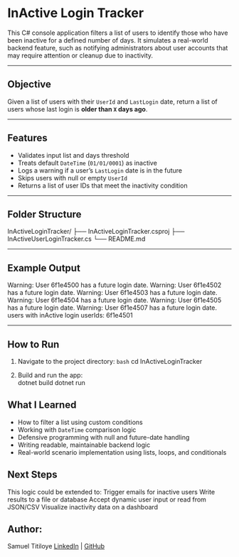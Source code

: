 # InActive Login Tracker

This C# console application filters a list of users to identify those who have been inactive for a defined number of days. It simulates a real-world backend feature, such as notifying administrators about user accounts that may require attention or cleanup due to inactivity.

---

## Objective

Given a list of users with their `UserId` and `LastLogin` date, return a list of users whose last login is **older than `X` days ago**.

---

## Features

- Validates input list and days threshold
- Treats default `DateTime` (`01/01/0001`) as inactive
- Logs a warning if a user’s `LastLogin` date is in the future
- Skips users with null or empty `UserId`
- Returns a list of user IDs that meet the inactivity condition

---

## Folder Structure
InActiveLoginTracker/ 
├── InActiveLoginTracker.csproj 
├── InActiveUserLoginTracker.cs 
└── README.md


---

## Example Output

Warning: User 6f1e4500 has a future login date. 
Warning: User 6f1e4502 has a future login date.
Warning: User 6f1e4503 has a future login date. 
Warning: User 6f1e4504 has a future login date. 
Warning: User 6f1e4505 has a future login date. 
Warning: User 6f1e4507 has a future login date. 
users with inActive login userIds: 6f1e4501

---

## How to Run

1. Navigate to the project directory:
   ```bash```
   cd InActiveLoginTracker

2. Build and run the app:  
   dotnet build
   dotnet run

## What I Learned
- How to filter a list using custom conditions
- Working with ```DateTime``` comparison logic
- Defensive programming with null and future-date handling
- Writing readable, maintainable backend logic
- Real-world scenario implementation using lists, loops, and conditionals

## Next Steps
This logic could be extended to:
Trigger emails for inactive users
Write results to a file or database
Accept dynamic user input or read from JSON/CSV
Visualize inactivity data on a dashboard

## Author: 
Samuel Titiloye
[LinkedIn](https://www.linkedin.com/in/samueltitiloye/) | [GitHub](https://github.com/samuelotitiloye)